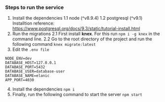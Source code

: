### Steps to run the service

1. Install the dependencies
    1.1 node (^v8.9.4)
    1.2 postgresql (^v9.1) Installtion reference: https://www.postgresql.org/docs/9.3/static/tutorial-install.html
2. Run the migrations
    2.1 First install **knex**. For this run `npm i -g knex` in the command line.
    2.2 Go to the root directory of the project and run the following command `knex migrate:latest`
3. Edit the `.env file`
```
NODE_ENV=dev
DATABASE_HOST=127.0.0.1
DATABASE_PORT=5432
DATABASE_USER=database-user
DATABASE_NAME=elanic
APP_PORT=4030
```
4. Install the dependencies
`npm i`
5. Finally, run the following command to start the server
`
npm start
`